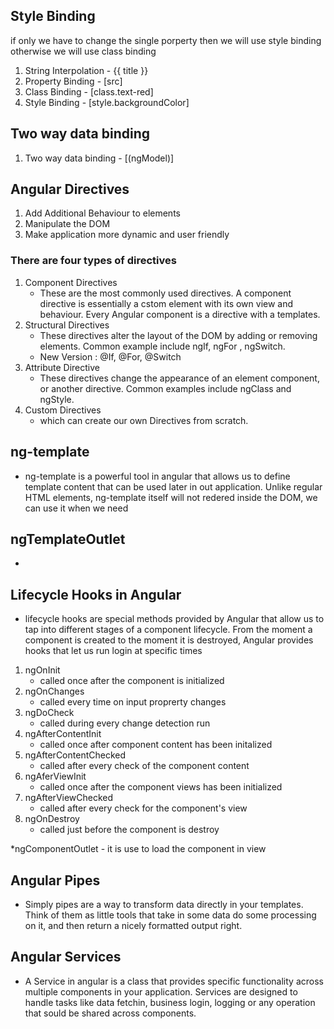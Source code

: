 ## Style Binding

if only we have to change the single porperty then we will use style binding 
otherwise we will use class binding
1. String Interpolation - {{ title }}
2. Property Binding - [src]
3. Class Binding - [class.text-red]
4. Style Binding - [style.backgroundColor]

## Two way data binding 
1. Two way data binding - [(ngModel)]


## Angular Directives
1. Add Additional Behaviour to elements 
2. Manipulate the DOM
3. Make application more dynamic and user friendly

### There are four types of directives 
1. Component Directives
    - These are the most commonly used directives. A component directive is essentially a cstom element with its own view and behaviour. Every Angular component is a directive with a templates.
2. Structural Directives
    - These directives alter the layout of the DOM by adding or removing elements. Common example include ngIf, ngFor , ngSwitch.
    - New Version : @If, @For, @Switch
3. Attribute Directive
    - These directives change the appearance of an element component, or another directive. Common examples include ngClass and ngStyle.
4. Custom Directives
    - which can create our own Directives from scratch.

## ng-template
- ng-template is a powerful tool in angular that allows us to define template content that can be used later in out application. Unlike regular HTML elements, ng-template itself will not redered inside the DOM, we can use it when we need  

## ngTemplateOutlet
- 


## Lifecycle Hooks in Angular
- lifecycle hooks are special methods provided by Angular that allow us to tap into different stages of a component lifecycle. From the moment a component is created to the moment it is destroyed, Angular provides hooks that let us run login at specific times  

1. ngOnInit 
    - called once after the component is initialized
2. ngOnChanges 
    - called every time on input proprerty changes
3. ngDoCheck 
    - called during every change detection run
4. ngAfterContentInit
    - called once after component content has been initalized
5. ngAfterContentChecked
    - called after every check of the component content
6. ngAferViewInit
    - called once after the component views has been initialized 
7. ngAfterViewChecked
    - called after every check for the component's view
8. ngOnDestroy
    -  called just before the component is destroy  


*ngComponentOutlet 
    - it is use to load the component in view


## Angular Pipes 
- Simply pipes are a way to transform data directly in your templates. Think of them as little tools that take in some data do some processing on it, and then return a nicely formatted output right.


## Angular Services
- A Service in angular is a class that provides specific functionality across multiple components in your application. Services are designed to handle tasks like data fetchin, business login, logging or any operation that sould be shared across components.